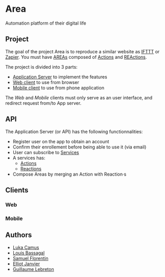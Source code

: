 # Area
Automation platform of their digital life

## Project
The goal of the project Area is to reproduce a similar website as [IFTTT](https://ifttt.com/) or [Zapier](https://zapier.com/).
You must have [AREAs](#Areas) composed of [Actions](#Actions) and [REActions](#reactions).

The project is divided into 3 parts:
* [Application Server](#API) to implement the features
* [Web client](#web) to use from browser
* [Mobile client](#mobile) to use from phone application

The *Web* and *Mobile* clients must only serve as an user interface, and redirect request from/to App server.

## API
The Application Server (or API) has the following functionnalities:
* Register user on the app to obtain an account
* Confirm their enrollement before being able to use it (via email)
* User can subscribe to [Services](#Services)
* A services has:
  * [Actions](#Actions)
  * [Reactions](#Reactions)
* Compose Areas by merging an Action with Reaction·s

## Clients

### Web

### Mobile

## Authors
* [Luka Camus](https://github.com/Lukacms)
* [Louis Bassagal](https://github.com/LouisBassagal)
* [Samuel Florentin](https://github.com/SamuelFlorentin)
* [Elliot Janvier](https://github.com/eljanvier2)
* [Guillaume Lebreton](https://github.com/Lebonvieuxgui)
